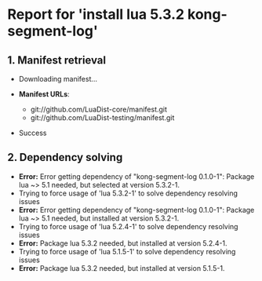 # Report for 'install lua 5.3.2 kong-segment-log'


## 1. Manifest retrieval

- Downloading manifest...

- **Manifest URLs**:
    - git://github.com/LuaDist-core/manifest.git
    - git://github.com/LuaDist-testing/manifest.git
- Success

## 2. Dependency solving

- **Error:** Error getting dependency of "kong-segment-log 0.1.0-1": Package lua ~> 5.1 needed, but selected at version 5.3.2-1.
- Trying to force usage of 'lua 5.3.2-1' to solve dependency resolving issues
- **Error:** Error getting dependency of "kong-segment-log 0.1.0-1": Package lua ~> 5.1 needed, but installed at version 5.3.2-1.
- Trying to force usage of 'lua 5.2.4-1' to solve dependency resolving issues
- **Error:** Package lua 5.3.2 needed, but installed at version 5.2.4-1.
- Trying to force usage of 'lua 5.1.5-1' to solve dependency resolving issues
- **Error:** Package lua 5.3.2 needed, but installed at version 5.1.5-1.
